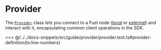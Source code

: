# Provider

The [`Provider`](../../api/Account/Provider.md) class lets you connect to a Fuel node ([_*local*_](../introduction/getting-started.md#connecting-to-a-local-node) or [_*external*_](../introduction/getting-started.md#connecting-to-the-testnet)) and interact with it, encapsulating common client operations in the SDK.

<<< @/../../docs-snippets/src/guide/provider/provider.test.ts#provider-definition{ts:line-numbers}
